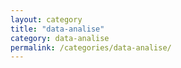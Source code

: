 ```yaml
---
layout: category
title: "data-analise"
category: data-analise
permalink: /categories/data-analise/
---
```

